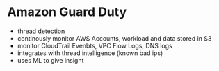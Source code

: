 # Amazon Guard Duty
- thread detection 
- continously monitor AWS Accounts, workload and data stored in S3
- monitor CloudTrail Evenbts, VPC Flow Logs, DNS logs
- integrates with thread intelligence (known bad ips)
- uses ML to give insight
